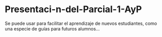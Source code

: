 # Presentaci-n-del-Parcial-1-AyP
Se puede usar para facilitar el aprendizaje de nuevos estudiantes, como una especie de guías para futuros alumnos...
